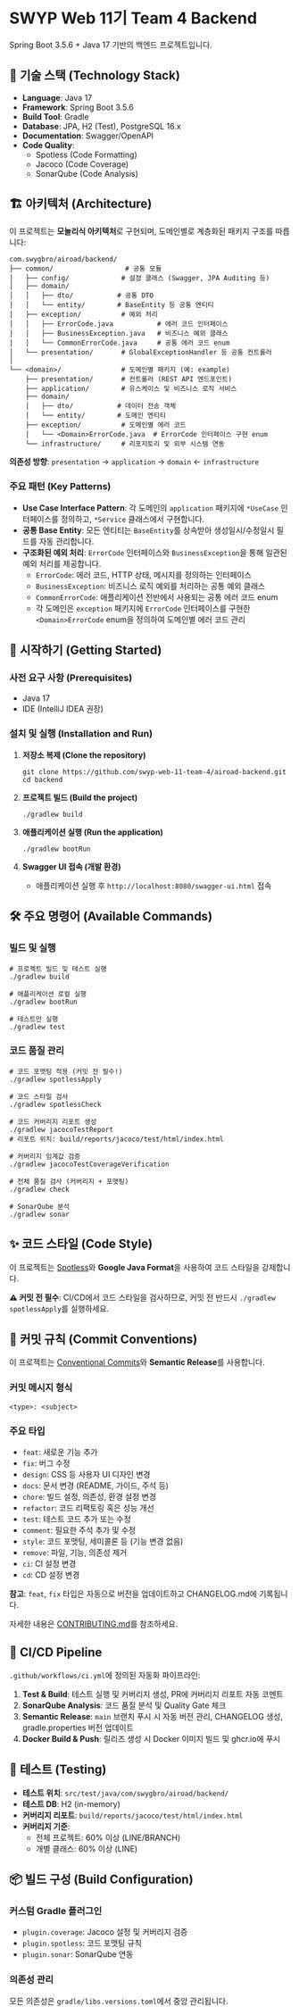 # SWYP Web 11기 Team 4 Backend

Spring Boot 3.5.6 + Java 17 기반의 백엔드 프로젝트입니다.

## 🚀 기술 스택 (Technology Stack)

- **Language**: Java 17
- **Framework**: Spring Boot 3.5.6
- **Build Tool**: Gradle
- **Database**: JPA, H2 (Test), PostgreSQL 16.x
- **Documentation**: Swagger/OpenAPI
- **Code Quality**:
  - Spotless (Code Formatting)
  - Jacoco (Code Coverage)
  - SonarQube (Code Analysis)

## 🏗️ 아키텍처 (Architecture)

이 프로젝트는 **모놀리식 아키텍처**로 구현되며, 도메인별로 계층화된 패키지 구조를 따릅니다:

```
com.swygbro/airoad/backend/
├── common/                  # 공통 모듈
│   ├── config/             # 설정 클래스 (Swagger, JPA Auditing 등)
│   ├── domain/
│   │   ├── dto/           # 공통 DTO
│   │   └── entity/        # BaseEntity 등 공통 엔티티
│   ├── exception/          # 예외 처리
│   │   ├── ErrorCode.java           # 에러 코드 인터페이스
│   │   ├── BusinessException.java   # 비즈니스 예외 클래스
│   │   └── CommonErrorCode.java     # 공통 에러 코드 enum
│   └── presentation/       # GlobalExceptionHandler 등 공통 컨트롤러
│
└── <domain>/               # 도메인별 패키지 (예: example)
    ├── presentation/       # 컨트롤러 (REST API 엔드포인트)
    ├── application/        # 유스케이스 및 비즈니스 로직 서비스
    ├── domain/
    │   ├── dto/           # 데이터 전송 객체
    │   └── entity/        # 도메인 엔티티
    ├── exception/          # 도메인별 에러 코드
    │   └── <Domain>ErrorCode.java  # ErrorCode 인터페이스 구현 enum
    └── infrastructure/     # 리포지토리 및 외부 시스템 연동
```

**의존성 방향**: `presentation` → `application` → `domain` ← `infrastructure`

### 주요 패턴 (Key Patterns)

- **Use Case Interface Pattern**: 각 도메인의 `application` 패키지에 `*UseCase` 인터페이스를 정의하고, `*Service` 클래스에서 구현합니다.
- **공통 Base Entity**: 모든 엔티티는 `BaseEntity`를 상속받아 생성일시/수정일시 필드를 자동 관리합니다.
- **구조화된 예외 처리**: `ErrorCode` 인터페이스와 `BusinessException`을 통해 일관된 예외 처리를 제공합니다.
  - `ErrorCode`: 에러 코드, HTTP 상태, 메시지를 정의하는 인터페이스
  - `BusinessException`: 비즈니스 로직 예외를 처리하는 공통 예외 클래스
  - `CommonErrorCode`: 애플리케이션 전반에서 사용되는 공통 에러 코드 enum
  - 각 도메인은 `exception` 패키지에 `ErrorCode` 인터페이스를 구현한 `<Domain>ErrorCode` enum을 정의하여 도메인별 에러 코드 관리

## 🏁 시작하기 (Getting Started)

### 사전 요구 사항 (Prerequisites)

- Java 17
- IDE (IntelliJ IDEA 권장)

### 설치 및 실행 (Installation and Run)

1. **저장소 복제 (Clone the repository)**
   ```shell
   git clone https://github.com/swyp-web-11-team-4/airoad-backend.git
   cd backend
   ```

2. **프로젝트 빌드 (Build the project)**
   ```shell
   ./gradlew build
   ```

3. **애플리케이션 실행 (Run the application)**
   ```shell
   ./gradlew bootRun
   ```

4. **Swagger UI 접속 (개발 환경)**
   - 애플리케이션 실행 후 `http://localhost:8080/swagger-ui.html` 접속

## 🛠️ 주요 명령어 (Available Commands)

### 빌드 및 실행
```shell
# 프로젝트 빌드 및 테스트 실행
./gradlew build

# 애플리케이션 로컬 실행
./gradlew bootRun

# 테스트만 실행
./gradlew test
```

### 코드 품질 관리
```shell
# 코드 포맷팅 적용 (커밋 전 필수!)
./gradlew spotlessApply

# 코드 스타일 검사
./gradlew spotlessCheck

# 코드 커버리지 리포트 생성
./gradlew jacocoTestReport
# 리포트 위치: build/reports/jacoco/test/html/index.html

# 커버리지 임계값 검증
./gradlew jacocoTestCoverageVerification

# 전체 품질 검사 (커버리지 + 포맷팅)
./gradlew check

# SonarQube 분석
./gradlew sonar
```

## ✨ 코드 스타일 (Code Style)

이 프로젝트는 [Spotless](https://github.com/diffplug/spotless)와 **Google Java Format**을 사용하여 코드 스타일을 강제합니다.

**⚠️ 커밋 전 필수**: CI/CD에서 코드 스타일을 검사하므로, 커밋 전 반드시 `./gradlew spotlessApply`를 실행하세요.

## 📝 커밋 규칙 (Commit Conventions)

이 프로젝트는 [Conventional Commits](https://www.conventionalcommits.org/ko/v1.0.0/)와 **Semantic Release**를 사용합니다.

### 커밋 메시지 형식
```
<type>: <subject>
```

### 주요 타입
- `feat`: 새로운 기능 추가
- `fix`: 버그 수정
- `design`: CSS 등 사용자 UI 디자인 변경
- `docs`: 문서 변경 (README, 가이드, 주석 등)
- `chore`: 빌드 설정, 의존성, 환경 설정 변경
- `refactor`: 코드 리팩토링 혹은 성능 개선
- `test`: 테스트 코드 추가 또는 수정
- `comment`: 필요한 주석 추가 및 수정
- `style`: 코드 포맷팅, 세미콜론 등 (기능 변경 없음)
- `remove`: 파일, 기능, 의존성 제거
- `ci`: CI 설정 변경
- `cd`: CD 설정 변경

**참고**: `feat`, `fix` 타입은 자동으로 버전을 업데이트하고 CHANGELOG.md에 기록됩니다.

자세한 내용은 [CONTRIBUTING.md](docs/CONTRIBUTING.md)를 참조하세요.

## 🔄 CI/CD Pipeline

`.github/workflows/ci.yml`에 정의된 자동화 파이프라인:

1. **Test & Build**: 테스트 실행 및 커버리지 생성, PR에 커버리지 리포트 자동 코멘트
2. **SonarQube Analysis**: 코드 품질 분석 및 Quality Gate 체크
3. **Semantic Release**: `main` 브랜치 푸시 시 자동 버전 관리, CHANGELOG 생성, gradle.properties 버전 업데이트
4. **Docker Build & Push**: 릴리즈 생성 시 Docker 이미지 빌드 및 ghcr.io에 푸시

## 🧪 테스트 (Testing)

- **테스트 위치**: `src/test/java/com/swygbro/airoad/backend/`
- **테스트 DB**: H2 (in-memory)
- **커버리지 리포트**: `build/reports/jacoco/test/html/index.html`
- **커버리지 기준**:
  - 전체 프로젝트: 60% 이상 (LINE/BRANCH)
  - 개별 클래스: 60% 이상 (LINE)

## 📦 빌드 구성 (Build Configuration)

### 커스텀 Gradle 플러그인
- `plugin.coverage`: Jacoco 설정 및 커버리지 검증
- `plugin.spotless`: 코드 포맷팅 규칙
- `plugin.sonar`: SonarQube 연동

### 의존성 관리
모든 의존성은 `gradle/libs.versions.toml`에서 중앙 관리됩니다.
